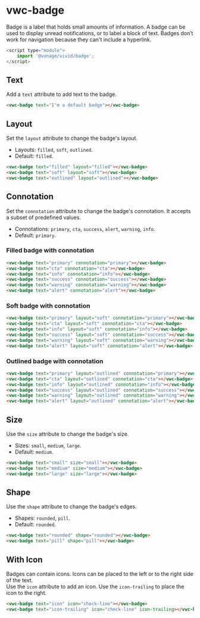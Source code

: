 # vwc-badge

Badge is a label that holds small amounts of information.
A badge can be used to display unread notifications, or to label a block of text.
Badges don’t work for navigation because they can't include a hyperlink.

```js
<script type="module">
    import '@vonage/vivid/badge';
</script>
```

## Text

Add a `text` attribute to add text to the badge.

```html preview
<vwc-badge text="I'm a default badge"></vwc-badge>
```

## Layout

Set the `layout` attribute to change the badge's layout.
- Layouts: `filled`, `soft`, `outlined`.
- Default: `filled`.

```html preview
<vwc-badge text="filled" layout="filled"></vwc-badge>
<vwc-badge text="soft" layout="soft"></vwc-badge>
<vwc-badge text="outlined" layout="outlined"></vwc-badge>
```

## Connotation

Set the `connotation` attribute to change the badge's connotation.
It accepts a subset of predefined values.

- Connotations: `primary`, `cta`, `success`, `alert`, `warning`, `info`.
- Default: `primary`.

### Filled badge with connotation

```html preview
<vwc-badge text="primary" connotation="primary"></vwc-badge>
<vwc-badge text="cta" connotation="cta"></vwc-badge>
<vwc-badge text="info" connotation="info"></vwc-badge>
<vwc-badge text="success" connotation="success"></vwc-badge>
<vwc-badge text="warning" connotation="warning"></vwc-badge>
<vwc-badge text="alert" connotation="alert"></vwc-badge>
```

### Soft badge with connotation

```html preview
<vwc-badge text="primary" layout="soft" connotation="primary"></vwc-badge>
<vwc-badge text="cta" layout="soft" connotation="cta"></vwc-badge>
<vwc-badge text="info" layout="soft" connotation="info"></vwc-badge>
<vwc-badge text="success" layout="soft" connotation="success"></vwc-badge>
<vwc-badge text="warning" layout="soft" connotation="warning"></vwc-badge>
<vwc-badge text="alert" layout="soft" connotation="alert"></vwc-badge>
```

### Outlined badge with connotation

```html preview
<vwc-badge text="primary" layout="outlined" connotation="primary"></vwc-badge>
<vwc-badge text="cta" layout="outlined" connotation="cta"></vwc-badge>
<vwc-badge text="info" layout="outlined" connotation="info"></vwc-badge>
<vwc-badge text="success" layout="outlined" connotation="success"></vwc-badge>
<vwc-badge text="warning" layout="outlined" connotation="warning"></vwc-badge>
<vwc-badge text="alert" layout="outlined" connotation="alert"></vwc-badge>
```

## Size

Use the `size` attribute to change the badge's size.

- Sizes: `small`, `medium`, `large`.
- Default: `medium`.


```html preview
<vwc-badge text="small" size="small"></vwc-badge>
<vwc-badge text="medium" size="medium"></vwc-badge>
<vwc-badge text="large" size="large"></vwc-badge>
```

## Shape

Use the `shape` attribute to change the badge's edges.

- Shapes: `rounded`, `pill`.
- Default: `rounded`.

```html preview
<vwc-badge text="rounded" shape="rounded"></vwc-badge>
<vwc-badge text="pill" shape="pill"></vwc-badge>
```

## With Icon

Badges can contain icons. Icons can be placed to the left or to the right side of the text.  
Use the `icon` attribute to add an icon. Use the `icon-trailing` to place the icon to the right.

```html preview
<vwc-badge text="icon" icon="check-line"></vwc-badge>
<vwc-badge text="icon-trailing" icon="check-line" icon-trailing></vwc-badge>
```
